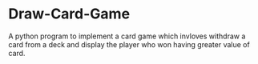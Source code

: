 # Draw-Card-Game
A python program to implement a card game which invloves withdraw a card from a deck and display the player who won having greater value of card.
